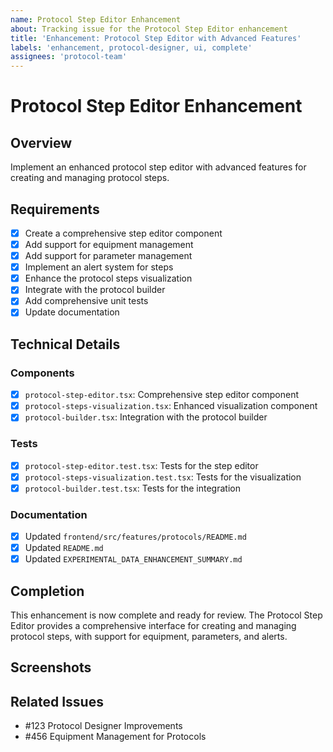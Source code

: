 ```yaml
---
name: Protocol Step Editor Enhancement
about: Tracking issue for the Protocol Step Editor enhancement
title: 'Enhancement: Protocol Step Editor with Advanced Features'
labels: 'enhancement, protocol-designer, ui, complete'
assignees: 'protocol-team'
---
```


# Protocol Step Editor Enhancement

## Overview

Implement an enhanced protocol step editor with advanced features for creating and managing protocol steps.

## Requirements

- [x] Create a comprehensive step editor component
- [x] Add support for equipment management
- [x] Add support for parameter management
- [x] Implement an alert system for steps
- [x] Enhance the protocol steps visualization
- [x] Integrate with the protocol builder
- [x] Add comprehensive unit tests
- [x] Update documentation

## Technical Details

### Components

- [x] `protocol-step-editor.tsx`: Comprehensive step editor component
- [x] `protocol-steps-visualization.tsx`: Enhanced visualization component
- [x] `protocol-builder.tsx`: Integration with the protocol builder

### Tests

- [x] `protocol-step-editor.test.tsx`: Tests for the step editor
- [x] `protocol-steps-visualization.test.tsx`: Tests for the visualization
- [x] `protocol-builder.test.tsx`: Tests for the integration

### Documentation

- [x] Updated `frontend/src/features/protocols/README.md`
- [x] Updated `README.md`
- [x] Updated `EXPERIMENTAL_DATA_ENHANCEMENT_SUMMARY.md`

## Completion

This enhancement is now complete and ready for review. The Protocol Step Editor provides a comprehensive interface for creating and managing protocol steps, with support for equipment, parameters, and alerts.

## Screenshots

<!-- Add screenshots of the new components here -->

## Related Issues

- #123 Protocol Designer Improvements
- #456 Equipment Management for Protocols